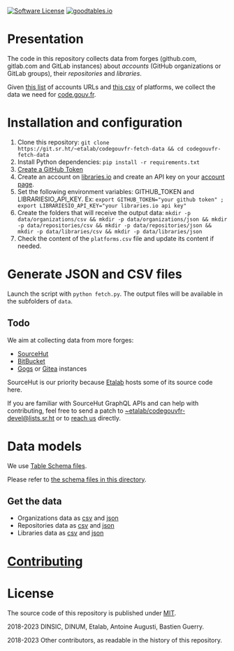 [![Software License](https://img.shields.io/badge/Licence-MIT-orange.svg?style=flat-square)](https://git.sr.ht/~etalab/codegouvfr-fetch-data/tree/master/item/LICENSE.md) [![goodtables.io](https://goodtables.io/badge/github/etalab/data-codes-sources-fr.svg)](https://goodtables.io/github/etalab/data-codes-sources-fr)

# Presentation

The code in this repository collects data from forges (github.com, gitlab.com and GitLab instances) about *accounts* (GitHub organizations or GitLab groups), their *repositories* and *libraries*.

Given [this list](https://git.sr.ht/~etalab/codegouvfr-sources/tree/master/item/comptes-organismes-publics.yml) of accounts URLs and [this csv](https://git.sr.ht/~etalab/codegouvfr-fetch-data/tree/master/item/platforms.csv) of platforms, we collect the data we need for [code.gouv.fr](https://code.gouv.fr).

# Installation and configuration

1. Clone this repository: `git clone https://git.sr.ht/~etalab/codegouvfr-fetch-data && cd codegouvfr-fetch-data`
2. Install Python dependencies: `pip install -r requirements.txt`
3. [Create a GitHub Token](https://docs.github.com/en/authentication/keeping-your-account-and-data-secure/creating-a-personal-access-token)
4. Create an account on [libraries.io](https://libraries.io/) and create an API key on your [account page](https://libraries.io/account).
5. Set the following environment variables: GITHUB_TOKEN and LIBRARIESIO_API_KEY. Ex: `export GITHUB_TOKEN="your github token" ; export LIBRARIESIO_API_KEY="your libraries.io api key"`
6. Create the folders that will receive the output data: `mkdir -p data/organizations/csv && mkdir -p data/organizations/json && mkdir -p data/repositories/csv && mkdir -p data/repositories/json && mkdir -p data/libraries/csv && mkdir -p data/libraries/json`
7. Check the content of the `platforms.csv` file and update its content if needed.

# Generate JSON and CSV files

Launch the script with `python fetch.py`. The output files will be available in the subfolders of `data`.

## Todo

We aim at collecting data from more forges:

- [SourceHut](https://sourcehut.org)
- [BitBucket](https://bitbucket.org)
- [Gogs](https://gogs.io) or [Gitea](https://gitea.io) instances

SourceHut is our priority because [Etalab](https://sr.ht/~etalab/) hosts some of its source code here.

If you are familiar with SourceHut GraphQL APIs and can help with contributing, feel free to send a patch to [~etalab/codegouvfr-devel@lists.sr.ht](mailto:~etalab/codegouvfr-devel@lists.sr.ht) or to [reach us](mailto:contact@code.gouv.fr) directly.

# Data models

We use [Table Schema files](https://frictionlessdata.io/specs/table-schema/).

Please refer to [the schema files in this directory](./schemas/).

## Get the data

- Organizations data as [csv](https://code.gouv.fr/data/organizations/csv/all.csv) and [json](https://code.gouv.fr/data/organizations/json/all.json)
- Repositories data as [csv](https://code.gouv.fr/data/repositories/csv/all.csv) and [json](https://code.gouv.fr/data/repositories/json/all.json)
- Libraries data as [csv](https://code.gouv.fr/data/libraries/csv/all.csv) and [json](https://code.gouv.fr/data/libraries/json/all.json)

# [Contributing](CONTRIBUTING.md)

# License

The source code of this repository is published under [MIT](LICENSE.md).

2018-2023 DINSIC, DINUM, Etalab, Antoine Augusti, Bastien Guerry.

2018-2023 Other contributors, as readable in the history of this repository.
